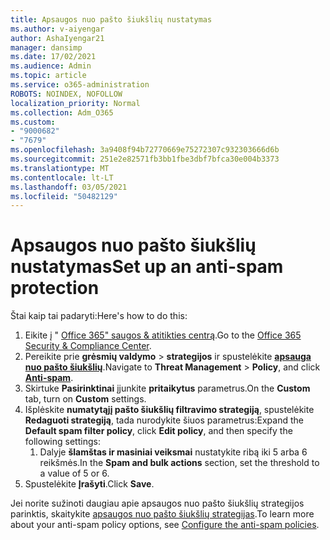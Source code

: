 ```yaml
---
title: Apsaugos nuo pašto šiukšlių nustatymas
ms.author: v-aiyengar
author: AshaIyengar21
manager: dansimp
ms.date: 17/02/2021
ms.audience: Admin
ms.topic: article
ms.service: o365-administration
ROBOTS: NOINDEX, NOFOLLOW
localization_priority: Normal
ms.collection: Adm_O365
ms.custom:
- "9000682"
- "7679"
ms.openlocfilehash: 3a9408f94b72770669e75272307c932303666d6b
ms.sourcegitcommit: 251e2e82571fb3bb1fbe3dbf7bfca30e004b3373
ms.translationtype: MT
ms.contentlocale: lt-LT
ms.lasthandoff: 03/05/2021
ms.locfileid: "50482129"
---
```

# <a name="set-up-an-anti-spam-protection"></a><span data-ttu-id="b20a4-102">Apsaugos nuo pašto šiukšlių nustatymas</span><span class="sxs-lookup"><span data-stu-id="b20a4-102">Set up an anti-spam protection</span></span>

<span data-ttu-id="b20a4-103">Štai kaip tai padaryti:</span><span class="sxs-lookup"><span data-stu-id="b20a4-103">Here's how to do this:</span></span>

1. <span data-ttu-id="b20a4-104">Eikite į " [Office 365" saugos & atitikties centrą](https://go.microsoft.com/fwlink/p/?linkid=2077143).</span><span class="sxs-lookup"><span data-stu-id="b20a4-104">Go to the [Office 365 Security & Compliance Center](https://go.microsoft.com/fwlink/p/?linkid=2077143).</span></span>
1. <span data-ttu-id="b20a4-105">Pereikite prie **grėsmių valdymo**  >  **strategijos** ir spustelėkite **[apsauga nuo pašto šiukšlių](https://go.microsoft.com/fwlink/p/?linkid=2077143)**.</span><span class="sxs-lookup"><span data-stu-id="b20a4-105">Navigate to **Threat Management** > **Policy**, and click **[Anti-spam](https://go.microsoft.com/fwlink/p/?linkid=2077143)**.</span></span>
1. <span data-ttu-id="b20a4-106">Skirtuke **Pasirinktinai** įjunkite **pritaikytus** parametrus.</span><span class="sxs-lookup"><span data-stu-id="b20a4-106">On the **Custom** tab, turn on **Custom** settings.</span></span>
1. <span data-ttu-id="b20a4-107">Išplėskite **numatytąjį pašto šiukšlių filtravimo strategiją**, spustelėkite **Redaguoti strategiją**, tada nurodykite šiuos parametrus:</span><span class="sxs-lookup"><span data-stu-id="b20a4-107">Expand the **Default spam filter policy**,  click **Edit policy**, and then specify the following settings:</span></span>
    1. <span data-ttu-id="b20a4-108">Dalyje **šlamštas ir masiniai veiksmai** nustatykite ribą iki 5 arba 6 reikšmės.</span><span class="sxs-lookup"><span data-stu-id="b20a4-108">In the **Spam and bulk actions** section, set the threshold to a value of 5 or 6.</span></span>
1. <span data-ttu-id="b20a4-109">Spustelėkite **Įrašyti**.</span><span class="sxs-lookup"><span data-stu-id="b20a4-109">Click **Save**.</span></span>

<span data-ttu-id="b20a4-110">Jei norite sužinoti daugiau apie apsaugos nuo pašto šiukšlių strategijos parinktis, skaitykite [apsaugos nuo pašto šiukšlių strategijas](https://go.microsoft.com/fwlink/?linkid=2092051).</span><span class="sxs-lookup"><span data-stu-id="b20a4-110">To learn more about your anti-spam policy options, see [Configure the anti-spam policies](https://go.microsoft.com/fwlink/?linkid=2092051).</span></span>
